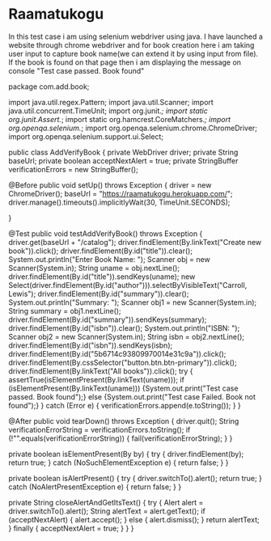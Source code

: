 # Raamatukogu
In this test case i am using selenium webdriver using java. I have launched a website through chrome webdriver and for book creation here i am taking user input to capture book name(we can extend it by using input from file). If the book is found on that page then i am displaying the message on console "Test case passed. Book found"

package com.add.book;

import java.util.regex.Pattern;
import java.util.Scanner;
import java.util.concurrent.TimeUnit;
import org.junit.*;
import static org.junit.Assert.*;
import static org.hamcrest.CoreMatchers.*;
import org.openqa.selenium.*;
import org.openqa.selenium.chrome.ChromeDriver;
import org.openqa.selenium.support.ui.Select;

public class AddVerifyBook {
  private WebDriver driver;
  private String baseUrl;
  private boolean acceptNextAlert = true;
  private StringBuffer verificationErrors = new StringBuffer();
  
  @Before
  public void setUp() throws Exception {
	driver = new ChromeDriver();
    baseUrl = "https://raamatukogu.herokuapp.com/";
    driver.manage().timeouts().implicitlyWait(30, TimeUnit.SECONDS);
    
  }

  @Test
  public void testAddVerifyBook() throws Exception {
    driver.get(baseUrl + "/catalog");
    driver.findElement(By.linkText("Create new book")).click();
    driver.findElement(By.id("title")).clear();
    System.out.println("Enter Book Name: ");
  	Scanner obj = new Scanner(System.in);
	  String uname = obj.nextLine();
    driver.findElement(By.id("title")).sendKeys(uname);
    new Select(driver.findElement(By.id("author"))).selectByVisibleText("Carroll, Lewis");
    driver.findElement(By.id("summary")).clear();
    System.out.println("Summary: ");
    Scanner obj1 = new Scanner(System.in);
    String summary = obj1.nextLine();
    driver.findElement(By.id("summary")).sendKeys(summary);
    driver.findElement(By.id("isbn")).clear();
    System.out.println("ISBN: ");
    Scanner obj2 = new Scanner(System.in);
    String isbn = obj2.nextLine();
    driver.findElement(By.id("isbn")).sendKeys(isbn);
    driver.findElement(By.id("5b6714c93809970014e31c9a")).click();
    driver.findElement(By.cssSelector("button.btn.btn-primary")).click();
    driver.findElement(By.linkText("All books")).click();
    try {
       assertTrue(isElementPresent(By.linkText(uname)));
       if (isElementPresent(By.linkText(uname)))
       {System.out.print("Test case passed. Book found");} 
       else
       {System.out.print("Test case Failed. Book not found");}
    } catch (Error e) {
    verificationErrors.append(e.toString());
    }
  }

  @After
  public void tearDown() throws Exception {
    driver.quit();
    String verificationErrorString = verificationErrors.toString();
    if (!"".equals(verificationErrorString)) {
      fail(verificationErrorString);
    }
  }

  private boolean isElementPresent(By by) {
    try {
      driver.findElement(by);
      return true;
    } catch (NoSuchElementException e) {
      return false;
    }
  }

  private boolean isAlertPresent() {
    try {
      driver.switchTo().alert();
      return true;
    } catch (NoAlertPresentException e) {
      return false;
    }
  }

  private String closeAlertAndGetItsText() {
    try {
      Alert alert = driver.switchTo().alert();
      String alertText = alert.getText();
      if (acceptNextAlert) {
        alert.accept();
      } else {
        alert.dismiss();
      }
      return alertText;
    } finally {
      acceptNextAlert = true;
    }
  }
}
